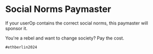 # Social Norms Paymaster

If your userOp contains the correct social norms, this paymaster will sponsor it.

You're a rebel and want to change society? Pay the cost.

`#ethberlin2024`

